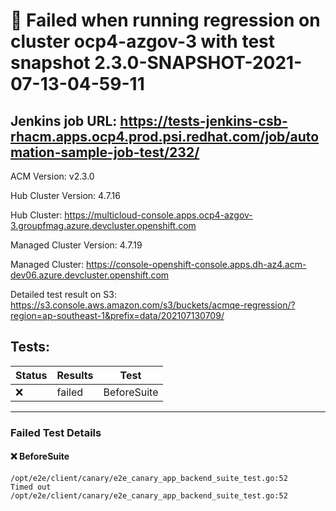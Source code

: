 # :red_circle: Failed when running regression on cluster ocp4-azgov-3 with test snapshot 2.3.0-SNAPSHOT-2021-07-13-04-59-11 

## Jenkins job URL: https://tests-jenkins-csb-rhacm.apps.ocp4.prod.psi.redhat.com/job/automation-sample-job-test/232/


ACM Version: v2.3.0

Hub Cluster Version: 4.7.16

Hub Cluster: https://multicloud-console.apps.ocp4-azgov-3.groupfmag.azure.devcluster.openshift.com

Managed Cluster Version: 4.7.19

Managed Cluster: https://console-openshift-console.apps.dh-az4.acm-dev06.azure.devcluster.openshift.com

Detailed test result on S3: https://s3.console.aws.amazon.com/s3/buckets/acmqe-regression/?region=ap-southeast-1&prefix=data/202107130709/

## Tests:

|Status|Results|Test|
|---|---|---|
| :x: | failed | BeforeSuite |


---

### Failed Test Details

#### :x: BeforeSuite

```
/opt/e2e/client/canary/e2e_canary_app_backend_suite_test.go:52
Timed out
/opt/e2e/client/canary/e2e_canary_app_backend_suite_test.go:52
```

